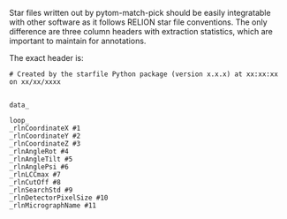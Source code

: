 Star files written out by pytom-match-pick should be easily integratable with other software as it follows RELION star file conventions. The only difference are three column headers with extraction statistics, which are important to maintain for annotations.

The exact header is:

```
# Created by the starfile Python package (version x.x.x) at xx:xx:xx on xx/xx/xxxx


data_

loop_
_rlnCoordinateX #1
_rlnCoordinateY #2
_rlnCoordinateZ #3
_rlnAngleRot #4
_rlnAngleTilt #5
_rlnAnglePsi #6
_rlnLCCmax #7
_rlnCutOff #8
_rlnSearchStd #9
_rlnDetectorPixelSize #10
_rlnMicrographName #11
```